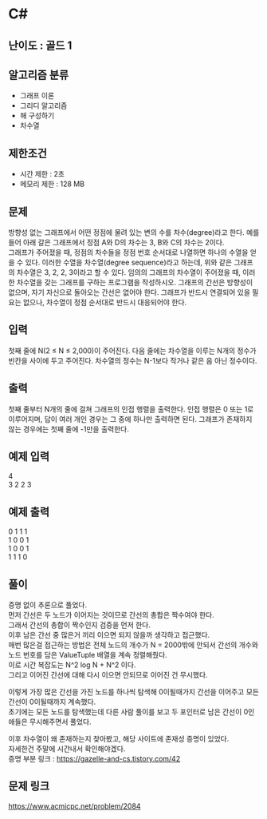 # C#

## 난이도 : 골드 1

## 알고리즘 분류
  - 그래프 이론
  - 그리디 알고리즘
  - 해 구성하기
  - 차수열

## 제한조건
  - 시간 제한 : 2초
  - 메모리 제한 : 128 MB

## 문제
방향성 없는 그래프에서 어떤 정점에 물려 있는 변의 수를 차수(degree)라고 한다. 예를 들어 아래 갈은 그래프에서 정점 A와 D의 차수는 3, B와 C의 차수는 2이다.<br/>
그래프가 주어졌을 때, 정점의 차수들을 정점 번호 순서대로 나열하면 하나의 수열을 얻을 수 있다. 이러한 수열을 차수열(degree sequence)라고 하는데, 위와 같은 그래프의 차수열은 3, 2, 2, 3이라고 할 수 있다. 임의의 그래프의 차수열이 주어졌을 때, 이러한 차수열을 갖는 그래프를 구하는 프로그램을 작성하시오. 그래프의 간선은 방향성이 없으며, 자기 자신으로 돌아오는 간선은 없어야 한다. 그래프가 반드시 연결되어 있을 필요는 없으나, 차수열이 정점 순서대로 반드시 대응되어야 한다.<br/>

## 입력
첫째 줄에 N(2 ≤ N ≤ 2,000)이 주어진다. 다음 줄에는 차수열을 이루는 N개의 정수가 빈칸을 사이에 두고 주어진다. 차수열의 정수는 N-1보다 작거나 같은 음 아닌 정수이다.<br/>


## 출력
첫째 줄부터 N개의 줄에 걸쳐 그래프의 인접 행렬을 출력한다. 인접 행렬은 0 또는 1로 이루어지며, 답이 여러 개인 경우는 그 중에 하나만 출력하면 된다. 그래프가 존재하지 않는 경우에는 첫째 줄에 -1만을 출력한다.<br/>


## 예제 입력
4<br/>
3 2 2 3<br/>

## 예제 출력
0 1 1 1<br/>
1 0 0 1<br/>
1 0 0 1<br/>
1 1 1 0<br/>

## 풀이
증명 없이 추론으로 풀었다.<br/>
먼저 간선은 두 노드가 이어지는 것이므로 간선의 총합은 짝수여야 한다.<br/>
그래서 간선의 총합이 짝수인지 검증을 먼저 한다.<br/>
이후 남은 간선 중 많은거 끼리 이으면 되지 않을까 생각하고 접근했다.<br/>
매번 많은걸 접근하는 방법은 전체 노드의 개수가 N = 2000밖에 안되서 간선의 개수와 노드 번호를 담은 ValueTuple 배열을 계속 정렬해줬다.<br/>
이로 시간 복잡도는 N^2 log N + N^2 이다.<br/>
그리고 이어진 간선에 대해 다시 이으면 안되므로 이어진 건 무시했다.<br/>


이렇게 가장 많은 간선을 가진 노드를 하나씩 탐색해 0이될때가지 간선을 이어주고 모든 간선이 0이될때까지 계속했다.<br/>
초기에는 모든 노드를 탐색했는데 다른 사람 풀이를 보고 두 포인터로 남은 간선이 0인 애들은 무시해주면서 풀었다.<br/>


이후 차수열이 왜 존재하는지 찾아봤고, 해당 사이트에 존재성 증명이 있었다.<br/>
자세한건 주말에 시간내서 확인해야겠다.<br/>
증명 부분 링크 : https://gazelle-and-cs.tistory.com/42


## 문제 링크
https://www.acmicpc.net/problem/2084